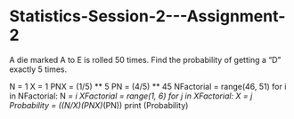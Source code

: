 # Statistics-Session-2---Assignment-2
A die marked A to E is rolled 50 times. Find the probability of getting a “D” exactly 5
times.

N = 1
X = 1
PNX = (1/5) ** 5
PN = (4/5) ** 45
NFactorial = range(46, 51)
for i in NFactorial:
    N *= i
XFactorial = range(1, 6)
for j in XFactorial:
    X *= j
Probability = ((N/X)*(PNX)*(PN))
print (Probability)
